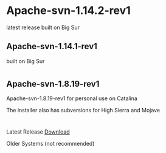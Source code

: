 # Apache-svn-1.14.2-rev1 
latest release built on Big Sur

## Apache-svn-1.14.1-rev1
built on Big Sur
##
#
## Apache-svn-1.8.19-rev1
 
Apache-svn-1.8.19-rev1 for personal use on Catalina

The installer also has subversions for High Sierra and Mojave

#
Latest Release [Download](https://github.com/LAbyOne/Apache-Subversion/releases/download/Release/Subversion-1.14.2-rev1.dmg)

Older Systems (not recommended)
